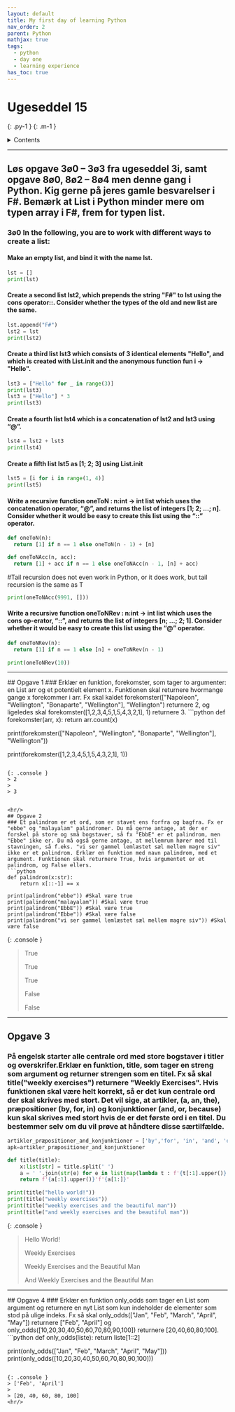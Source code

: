 ```yaml
---
layout: default
title: My first day of learning Python
nav_order: 2
parent: Python
mathjax: true
tags: 
  - python
  - day one
  - learning experience
has_toc: true
---
```


# Ugeseddel 15
{: .py-1 }
{: .m-1 }

<details markdown="block">
  <summary>
    Contents
  </summary>
  {: .text-delta }
1. TOC
{:toc}
</details>

<hr/>

## Løs opgave 3ø0 – 3ø3 fra ugeseddel 3i, samt opgave 8ø0, 8ø2 – 8ø4 men denne gang i Python. Kig gerne på jeres gamle besvarelser i F#. Bemærk at List i Python minder mere om typen array i F#, frem for typen list.

### 3ø0 In the following, you are to work with different ways to create a list:

#### Make an empty list, and bind it with the name lst.
```python
lst = []
print(lst)
```

#### Create a second list lst2, which prepends the string "F#" to lst using the cons operator::. Consider whether the types of the old and new list are the same.
```python
lst.append("F#")
lst2 = lst
print(lst2)
```

#### Create a third list lst3 which consists of 3 identical elements "Hello", and which is created with List.init and the anonymous function fun i -> "Hello".
```python
lst3 = ["Hello" for _ in range(3)]
print(lst3)
lst3 = ["Hello"] * 3
print(lst3)
```
#### Create a fourth list lst4 which is a concatenation of lst2 and lst3 using “@”.
```python
lst4 = lst2 + lst3
print(lst4)
```
#### Create a fifth list lst5 as [1; 2; 3] using List.init
```python
lst5 = [i for i in range(1, 4)]
print(lst5)
```

#### Write a recursive function oneToN : n:int -> int list which uses the concatenation operator, “@”, and returns the list of integers [1; 2; ...; n]. Consider whether it would be easy to create this list using the “::” operator.
```python
def oneToN(n):  
  return [1] if n == 1 else oneToN(n - 1) + [n]

def oneToNAcc(n, acc):
  return [1] + acc if n == 1 else oneToNAcc(n - 1, [n] + acc)
```
#Tail recursion does not even work in Python, or it does work, but tail recursion is the same as T
```python
print(oneToNAcc(9991, []))
```
#### Write a recursive function oneToNRev : n:int -> int list which uses the cons op-erator, “::”, and returns the list of integers [n; ...; 2; 1]. Consider whether it would be easy to create this list using the “@” operator.
```python
def oneToNRev(n):  
  return [1] if n == 1 else [n] + oneToNRev(n - 1)
  
print(oneToNRev(10))
```

<hr/>
## Opgave 1
### Erklær en funktion, forekomster, som tager to argumenter: en List arr og et potentielt element x. Funktionen skal returnere hvormange gange x forekommer i arr. Fx skal kaldet forekomster(["Napoleon", "Wellington", "Bonaparte", "Wellington"], "Wellington") returnere 2, og ligeledes skal forekomster([1,2,3,4,5,1,5,4,3,2,1], 1) returnere 3.
```python
def forekomster(arr, x):
    return arr.count(x)

print(forekomster(["Napoleon", "Wellington",
"Bonaparte", "Wellington"], "Wellington"))

print(forekomster([1,2,3,4,5,1,5,4,3,2,1], 1))
```

{: .console }
> 2
> 
> 3


<hr/>
## Opgave 2
### Et palindrom er et ord, som er stavet ens forfra og bagfra. Fx er "ebbe" og "malayalam" palindromer. Du må gerne antage, at der er forskel på store og små bogstaver, så fx "EbbE" er et palindrom, men "Ebbe" ikke er. Du må også gerne antage, at mellemrum hører med til stavningen, så f.eks. "vi ser gammel lemlæstet sæl mellem magre siv" ikke er et palindrom. Erklær en funktion med navn palindrom, med et argument. Funktionen skal returnere True, hvis argumentet er et palindrom, og False ellers.
```python
def palindrom(x:str):
    return x[::-1] == x
  
print(palindrom("ebbe")) #Skal være true
print(palindrom("malayalam")) #Skal være true
print(palindrom("EbbE")) #Skal være true
print(palindrom("Ebbe")) #Skal være false
print(palindrom("vi ser gammel lemlæstet sæl mellem magre siv")) #Skal være false
```

{: .console }
> True
> 
> True
> 
> True
> 
> False
> 
> False

<hr/>

## Opgave 3
### På engelsk starter alle centrale ord med store bogstaver i titler og overskrifer.Erklær en funktion, title, som tager en streng som argument og returner strengen som en titel. Fx så skal title("weekly exercises") returnere "Weekly Exercises". Hvis funktionen skal være helt korrekt, så er det kun centrale ord der skal skrives med stort. Det vil sige, at artikler, (a, an, the), præpositioner (by, for, in) og konjunktioner (and, or, because) kun skal skrives med stort hvis de er det første ord i en titel. Du bestemmer selv om du vil prøve at håndtere disse særtilfælde.


```python
artikler_præpositioner_and_konjunktioner = ['by','for', 'in', 'and', 'or', 'because', 'a', 'an', 'the']
apk=artikler_præpositioner_and_konjunktioner

def title(title):
    x:list[str] = title.split(' ')
    a = ' '.join(str(e) for e in list(map(lambda t : f'{t[:1].upper()}'f'{t[1:]}' if t.lower() not in apk else t, x)))
    return f'{a[:1].upper()}'f'{a[1:]}'
    
print(title("hello world!"))
print(title("weekly exercises"))
print(title("weekly exercises and the beautiful man"))
print(title("and weekly exercises and the beautiful man"))
```

{: .console }
> Hello World! 
> 
> Weekly Exercises 
> 
> Weekly Exercises and the Beautiful Man 
> 
> And Weekly Exercises and the Beautiful Man 
> 
<hr/>
## Opgave 4
### Erklær en funktion only_odds som tager en List som argument og returnere en nyt List som kun indeholder de elementer som stod på ulige indeks. Fx så skal only_odds(["Jan", "Feb", "March", "April", "May"]) returnere ["Feb", "April"] og only_odds([10,20,30,40,50,60,70,80,90,100]) returnere [20,40,60,80,100].
```python
def only_odds(liste):
    return liste[1::2]
  
print(only_odds(["Jan", "Feb", "March", "April", "May"]))
print(only_odds([10,20,30,40,50,60,70,80,90,100]))
```

{: .console }
> ['Feb', 'April']
> 
> [20, 40, 60, 80, 100]
<hr/>

